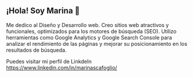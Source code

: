 ## ¡Hola! Soy Marina 👋

Me dedico al Diseño y Desarrollo web. Creo sitios web atractivos y funcionales, optimizados para los motores de búsqueda (SEO). Utilizo herramientas como Google Analytics y Google Search Console para analizar el rendimiento de las páginas y mejorar su posicionamiento en los resultados de búsqueda.

Puedes visitar mi perfil de LinkdeIn https://www.linkedin.com/in/marinascafoglio/

<!--
**marinascafoglio/marinascafoglio** is a ✨ _special_ ✨ repository because its `README.md` (this file) appears on your GitHub profile.

Here are some ideas to get you started:

- 🔭 I’m currently working on ...
- 🌱 I’m currently learning ...
- 👯 I’m looking to collaborate on ...
- 🤔 I’m looking for help with ...
- 💬 Ask me about ...
- 📫 How to reach me: ...
- 😄 Pronouns: ...
- ⚡ Fun fact: ...
-->
